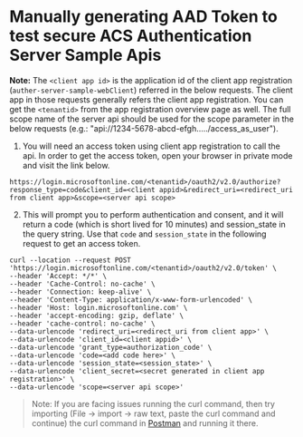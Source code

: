 # Manually generating AAD Token to test secure ACS Authentication Server Sample Apis

**Note:** The `<client app id>` is the application id of the client app registration (`auther-server-sample-webClient`) referred in the below requests. 
The client app in those requests generally refers the client app registration. You can get the `<tenantid>` from the app registration overview page as well. 
The full scope name of the server api should be used for the scope parameter in the below requests (e.g.: "api://1234-5678-abcd-efgh...../access_as_user").

1. You will need an access token using client app registration to call the api. In order to get the access token, open your browser in private mode and visit the link below. 

```
https://login.microsoftonline.com/<tenantid>/oauth2/v2.0/authorize?response_type=code&client_id=<client appid>&redirect_uri=<redirect_uri from client app>&scope=<server api scope>
```

2. This will prompt you to perform authentication and consent, and it will return a code (which is short lived for 10 minutes) and session_state in the query string. Use that `code` and `session_state` in the following request to get an access token.

```shell
curl --location --request POST 'https://login.microsoftonline.com/<tenantid>/oauth2/v2.0/token' \
--header 'Accept: */*' \
--header 'Cache-Control: no-cache' \
--header 'Connection: keep-alive' \
--header 'Content-Type: application/x-www-form-urlencoded' \
--header 'Host: login.microsoftonline.com' \
--header 'accept-encoding: gzip, deflate' \
--header 'cache-control: no-cache' \
--data-urlencode 'redirect_uri=<redirect_uri from client app>' \
--data-urlencode 'client_id=<client appid>' \
--data-urlencode 'grant_type=authorization_code' \
--data-urlencode 'code=<add code here>' \
--data-urlencode 'session_state=<session_state>' \
--data-urlencode 'client_secret=<secret generated in client app registration>' \
--data-urlencode 'scope=<server api scope>'
```

> Note: If you are facing issues running the curl command, then try importing (File -> import -> raw text, paste the curl command and continue) the curl command in [Postman](https://www.postman.com/downloads/) and running it there.
